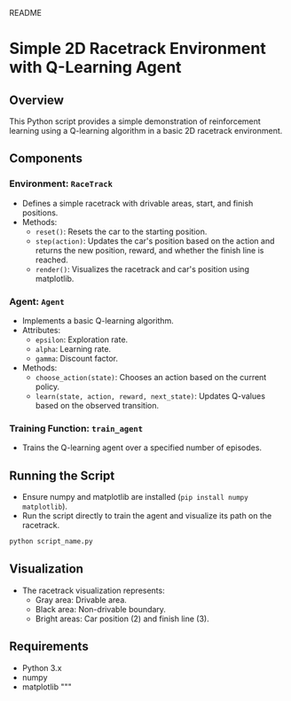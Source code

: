 
README

# Simple 2D Racetrack Environment with Q-Learning Agent

## Overview
This Python script provides a simple demonstration of reinforcement learning using a Q-learning algorithm in a basic 2D racetrack environment.

## Components

### Environment: `RaceTrack`
- Defines a simple racetrack with drivable areas, start, and finish positions.
- Methods:
  - `reset()`: Resets the car to the starting position.
  - `step(action)`: Updates the car's position based on the action and returns the new position, reward, and whether the finish line is reached.
  - `render()`: Visualizes the racetrack and car's position using matplotlib.

### Agent: `Agent`
- Implements a basic Q-learning algorithm.
- Attributes:
  - `epsilon`: Exploration rate.
  - `alpha`: Learning rate.
  - `gamma`: Discount factor.
- Methods:
  - `choose_action(state)`: Chooses an action based on the current policy.
  - `learn(state, action, reward, next_state)`: Updates Q-values based on the observed transition.

### Training Function: `train_agent`
- Trains the Q-learning agent over a specified number of episodes.

## Running the Script
- Ensure numpy and matplotlib are installed (`pip install numpy matplotlib`).
- Run the script directly to train the agent and visualize its path on the racetrack.

```bash
python script_name.py
```

## Visualization
- The racetrack visualization represents:
  - Gray area: Drivable area.
  - Black area: Non-drivable boundary.
  - Bright areas: Car position (2) and finish line (3).

## Requirements
- Python 3.x
- numpy
- matplotlib
"""
